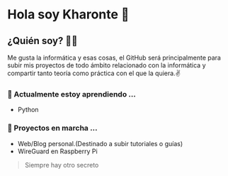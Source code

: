 # Hola soy Kharonte 👋

## ¿Quién soy? 👨‍💻
Me gusta la informática y esas cosas, el GitHub será principalmente para subir mis proyectos de todo ámbito relacionado con la informática y compartir tanto teoría como práctica con el que la quiera.✌️


### 🌱 Actualmente estoy aprendiendo ...
+ Python
### 🔭 Proyectos en marcha ...
+ Web/Blog personal.(Destinado a subir tutoriales o guías)
+ WireGuard en Raspberry Pi



> Siempre hay otro secreto 


<!--
**Kharonte99/kharonte99** is a ✨ _special_ ✨ repository because its `README.md` (this file) appears on your GitHub profile.

Here are some ideas to get you started:

- 🔭 I’m currently working on ...
- 🌱 I’m currently learning ...
- 👯 I’m looking to collaborate on ...
- 🤔 I’m looking for help with ...
- 💬 Ask me about ...
- 📫 How to reach me: ...
- 😄 Pronouns: ...
- ⚡ Fun fact: ...
-->
